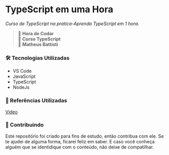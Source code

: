 # TypeScript em uma Hora
_Curso de TypeScript na pratica-Aprenda TypeScript em 1 hora._

> 📌  <strong>Hora de Codar</strong>  
> 📌  <strong>Curso TypeScript</strong>  
> 📌  <strong>Matheus Battisti</strong>  

### 🛠 Tecnologias Utilizadas

- VS Code
- JavaScript
- TypeScript
- NodeJs


### 📑 Referências Utilizadas
[Video](https://youtu.be/lCemyQeSCV8)



### 🤝 Contribuindo
Este repositório foi criado para fins de estudo, então contribua com ele. Se te ajudei de alguma forma, ficarei feliz em
saber. E caso você conheça alguém que se identidique com o conteúdo, não deixe de compatilhar.
